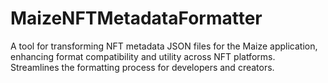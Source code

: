 # MaizeNFTMetadataFormatter
A tool for transforming NFT metadata JSON files for the Maize application, enhancing format compatibility and utility across NFT platforms. Streamlines the formatting process for developers and creators.
